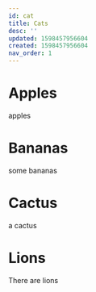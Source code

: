 ```yaml
---
id: cat
title: Cats
desc: ''
updated: 1598457956604
created: 1598457956604
nav_order: 1
---
```


# Apples

apples

# Bananas

some bananas

# Cactus

a cactus

# Lions

There are lions